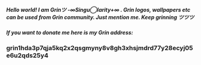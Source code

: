 ##### Hello world! I am Grinツ -∞Singu◯larity+∞ . Grin logos, wallpapers etc can be used from Grin community. Just mention me. Keep grinning ツツツ 
##### If you want to donate me here is my Grin address: 
### grin1hda3p7qja5kq2x2qsgmyny8v8gh3xhsjmdrd77y28ecyj05e6u2qds25y4
